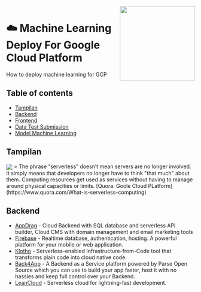 <img src="https://github.com/YusufAgungPurwadi/MLGCP-Api/blob/main/Google-Cloud-Platform.jpg" align="right" height=200>

# :cloud:   Machine Learning Deploy For Google Cloud Platform

How to deploy machine learning for GCP

## Table of contents

- [Tampilan](#Tampilan)
- [Backend](#Backend)
- [Frontend](#Frontend)
- [Data Test Submission](#Data-test-submission)
- [Model Machine Learning](#Model-Machine-learning)

## Tampilan
<img src= "https://github.com/YusufAgungPurwadi/MLGCP-Api/blob/main/Tampilan.png" align="center">
> The phrase “serverless” doesn’t mean servers are no longer involved. It simply means that developers no longer have to think "that much" about them. Computing resources get used as services without having to manage around physical capacities or limits.
[Quora: Goole Cloud PLatform](https://www.quora.com/What-is-serverless-computing)

## Backend

* [AppDrag](https://appdrag.com) - Cloud Backend with SQL database and serverless API builder, Cloud CMS with domain management and email marketing tools
* [Firebase](https://www.firebase.com) - Realtime database, authentication, hosting. A powerful platform for your mobile or web application.
* [Klotho](https://github.com/KlothoPlatform/klotho) - Serverless-enabled Infrastructure-from-Code tool that transforms plain code into cloud native code.
* [Back4App](https://www.back4app.com) - A Backend as a Service platform powered by Parse Open Source which you can use to build your app faster, host it with no hassles and keep full control over your Backend.
* [LeanCloud](https://leancloud.app) - Serverless cloud for lightning-fast development.

